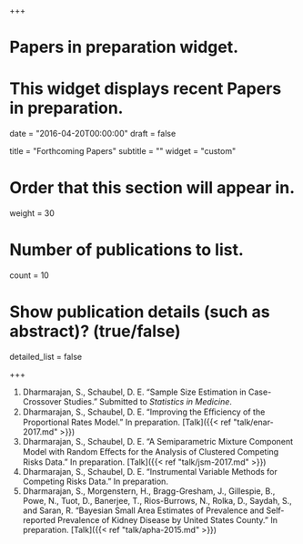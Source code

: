 +++
# Papers in preparation widget.
# This widget displays recent Papers in preparation.

date = "2016-04-20T00:00:00"
draft = false

title = "Forthcoming Papers"
subtitle = ""
widget = "custom"

# Order that this section will appear in.
weight = 30

# Number of publications to list.
count = 10

# Show publication details (such as abstract)? (true/false)
detailed_list = false

+++

1. Dharmarajan, S., Schaubel, D. E. “Sample Size Estimation in Case-Crossover Studies.” Submitted to *Statistics in Medicine*.
2. Dharmarajan, S., Schaubel, D. E. “Improving the Eﬃciency of the Proportional Rates Model.” In preparation. [Talk]({{< ref "talk/enar-2017.md" >}})
3. Dharmarajan, S., Schaubel, D. E. “A Semiparametric Mixture Component Model with Random Eﬀects for the Analysis of Clustered Competing Risks Data.” In preparation. [Talk]({{< ref "talk/jsm-2017.md" >}})
3. Dharmarajan, S., Schaubel, D. E. “Instrumental Variable Methods for Competing Risks Data.” In preparation.
4. Dharmarajan, S., Morgenstern, H., Bragg-Gresham, J., Gillespie, B., Powe, N., Tuot, D., Banerjee, T., Rios-Burrows, N., Rolka, D., Saydah, S., and Saran, R. “Bayesian Small Area Estimates of Prevalence and Self-reported Prevalence of Kidney Disease by United States County.” In preparation. [Talk]({{< ref "talk/apha-2015.md" >}})